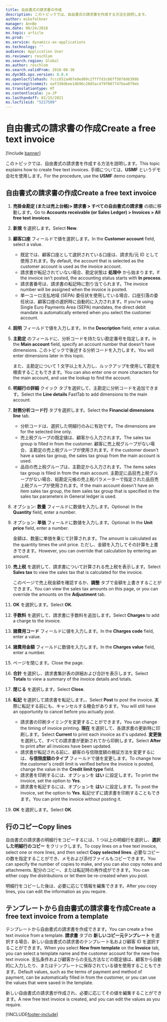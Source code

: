 ```yaml
---
title: 自由書式の請求書の作成
description: このトピックでは、自由書式の請求書を作成する方法を説明します。
author: mikefalkner
manager: AnnBe
ms.date: 08/24/2018
ms.topic: article
ms.prod: ''
ms.service: dynamics-ax-applications
ms.technology: ''
audience: Application User
ms.reviewer: roschlom
ms.search.region: Global
ms.author: roschlom
ms.search.validFrom: 2018-08-30
ms.dyn365.ops.version: 8.0.4
ms.openlocfilehash: 7ccc652a407e9ed09c2ffffd3c86ff5070d6399b
ms.sourcegitcommit: eaf330dbee1db96c20d5ac479f007747bea079eb
ms.translationtype: HT
ms.contentlocale: ja-JP
ms.lasthandoff: 02/15/2021
ms.locfileid: "5217509"
---
```

# <a name="create-a-free-text-invoice"></a><span data-ttu-id="f398b-103">自由書式の請求書の作成</span><span class="sxs-lookup"><span data-stu-id="f398b-103">Create a free text invoice</span></span>

[!include [banner](../includes/banner.md)]

<span data-ttu-id="f398b-104">このトピックでは、自由書式の請求書を作成する方法を説明します。</span><span class="sxs-lookup"><span data-stu-id="f398b-104">This topic explains how to create free text invoices.</span></span> <span data-ttu-id="f398b-105">手順については、**USMF** というデモ会社を使用します。</span><span class="sxs-lookup"><span data-stu-id="f398b-105">For the procedure, use the **USMF** demo company.</span></span>

## <a name="create-a-free-text-invoice"></a><span data-ttu-id="f398b-106">自由書式の請求書の作成</span><span class="sxs-lookup"><span data-stu-id="f398b-106">Create a free text invoice</span></span>

1. <span data-ttu-id="f398b-107">**売掛金勘定 (または売上台帳)\> 請求書 \> すべての自由書式の請求書** の順に移動します。</span><span class="sxs-lookup"><span data-stu-id="f398b-107">Go to **Accounts receivable (or Sales Ledger) \> Invoices \> All free text invoices**.</span></span>
2. <span data-ttu-id="f398b-108">**新規** を選択します。</span><span class="sxs-lookup"><span data-stu-id="f398b-108">Select **New**.</span></span>
3. <span data-ttu-id="f398b-109">**顧客口座** フィールドで値を選択します。</span><span class="sxs-lookup"><span data-stu-id="f398b-109">In the **Customer account** field, select a value.</span></span>

    * <span data-ttu-id="f398b-110">既定では、顧客口座として選択されている口座は、請求先/元 ID として使用されます。</span><span class="sxs-lookup"><span data-stu-id="f398b-110">By default, the account that is selected as the customer account is used as the invoice account.</span></span>
    * <span data-ttu-id="f398b-111">請求書が転記されていない場合、勘定状態は **処理中** から始まります。</span><span class="sxs-lookup"><span data-stu-id="f398b-111">If the invoice isn't posted, the accounting status starts with **In process**.</span></span>
    * <span data-ttu-id="f398b-112">請求書番号は、請求書の転記時に割り当てられます。</span><span class="sxs-lookup"><span data-stu-id="f398b-112">The invoice number will be assigned when the invoice is posted.</span></span>
    * <span data-ttu-id="f398b-113">単一ユーロ支払地域 (SEPA) 委任状を使用している場合、口座引落の委任状は、顧客口座の選択時に自動的に入力されます。</span><span class="sxs-lookup"><span data-stu-id="f398b-113">If you're using Single Euro Payments Area (SEPA) mandates, the direct debit mandate is automatically entered when you select the customer account.</span></span>

4. <span data-ttu-id="f398b-114">**説明** フィールドで値を入力します。</span><span class="sxs-lookup"><span data-stu-id="f398b-114">In the **Description** field, enter a value.</span></span>
5. <span data-ttu-id="f398b-115">**主勘定** のフィールドに、分析コードを持たない勘定番号を指定します。</span><span class="sxs-lookup"><span data-stu-id="f398b-115">In the **Main account** field, specify an account number that doesn't have dimensions.</span></span> <span data-ttu-id="f398b-116">このトピックで後述する分析コードを入力します。</span><span class="sxs-lookup"><span data-stu-id="f398b-116">You will enter dimensions later in this topic.</span></span>

    <span data-ttu-id="f398b-117">また、主勘定について 1 文字以上を入力し、ルックアップを使用して勘定を検索することもできます。</span><span class="sxs-lookup"><span data-stu-id="f398b-117">You can also enter one or more characters for the main account, and use the lookup to find the account.</span></span>

6. <span data-ttu-id="f398b-118">**明細行の詳細** クイック タブを選択して、主勘定に分析コードを追加できます。</span><span class="sxs-lookup"><span data-stu-id="f398b-118">Select the **Line details** FastTab to add dimensions to the main account.</span></span>
7. <span data-ttu-id="f398b-119">**財務分析コード行** タブを選択します。</span><span class="sxs-lookup"><span data-stu-id="f398b-119">Select the **Financial dimensions line** tab.</span></span>

    * <span data-ttu-id="f398b-120">分析コードは、選択した明細行のみに有効です。</span><span class="sxs-lookup"><span data-stu-id="f398b-120">The dimensions are for the selected line only.</span></span>
    * <span data-ttu-id="f398b-121">売上税グループの既定値は、顧客から入力されます。</span><span class="sxs-lookup"><span data-stu-id="f398b-121">The sales tax group is filled in from the customer.</span></span> <span data-ttu-id="f398b-122">顧客に売上税グループがない場合、主勘定の売上税グループが使用されます。</span><span class="sxs-lookup"><span data-stu-id="f398b-122">If the customer doesn't have a sales tax group, the sales tax group from the main account is used.</span></span>
    * <span data-ttu-id="f398b-123">品目の売上税グループは、主勘定から入力されます。</span><span class="sxs-lookup"><span data-stu-id="f398b-123">The items sales tax group is filled in from the main account.</span></span> <span data-ttu-id="f398b-124">主勘定に品目売上税グループがない場合、総勘定元帳の売上税パラメーターで指定された品目売上税グループが使用されます。</span><span class="sxs-lookup"><span data-stu-id="f398b-124">If the main account doesn't have an item sales tax group, the item sales tax group that is specified in the sales tax parameters in General ledger is used.</span></span>

8. <span data-ttu-id="f398b-125">オプション: **数量** フィールドに数値を入力します。</span><span class="sxs-lookup"><span data-stu-id="f398b-125">Optional: In the **Quantity** field, enter a number.</span></span>
9. <span data-ttu-id="f398b-126">オプション: **単価** フィールドに数値を入力します。</span><span class="sxs-lookup"><span data-stu-id="f398b-126">Optional: In the **Unit price** field, enter a number.</span></span>

    <span data-ttu-id="f398b-127">金額は、数量に単価を乗じて計算されます。</span><span class="sxs-lookup"><span data-stu-id="f398b-127">The amount is calculated as the quantity times the unit price.</span></span> <span data-ttu-id="f398b-128">ただし、金額を入力してその計算を上書きできます。</span><span class="sxs-lookup"><span data-stu-id="f398b-128">However, you can override that calculation by entering an amount.</span></span>

10. <span data-ttu-id="f398b-129">**売上税** を選択して、請求書について計算される売上税を表示します。</span><span class="sxs-lookup"><span data-stu-id="f398b-129">Select **Sales tax** to view the sales tax that is calculated for the invoice.</span></span>

    <span data-ttu-id="f398b-130">このページで売上税金額を確認するか、**調整** タブで金額を上書きすることができます。</span><span class="sxs-lookup"><span data-stu-id="f398b-130">You can view the sales tax amounts on this page, or you can override the amounts on the **Adjustment** tab.</span></span>

11. <span data-ttu-id="f398b-131"> **OK** を選択します。</span><span class="sxs-lookup"><span data-stu-id="f398b-131">Select **OK**.</span></span>
12. <span data-ttu-id="f398b-132">**手数料** を選択して、請求書に手数料を追加します。</span><span class="sxs-lookup"><span data-stu-id="f398b-132">Select **Charges** to add a charge to the invoice.</span></span>
13. <span data-ttu-id="f398b-133">**諸費用コード** フィールドに値を入力します。</span><span class="sxs-lookup"><span data-stu-id="f398b-133">In the **Charges code** field, enter a value.</span></span>
14. <span data-ttu-id="f398b-134">**諸費用金額** フィールドに数値を入力します。</span><span class="sxs-lookup"><span data-stu-id="f398b-134">In the **Charges value** field, enter a number.</span></span>
15. <span data-ttu-id="f398b-135">ページを閉じます。</span><span class="sxs-lookup"><span data-stu-id="f398b-135">Close the page.</span></span>
16. <span data-ttu-id="f398b-136">**合計** を選択し、請求書集計表の詳細および合計を表示します。</span><span class="sxs-lookup"><span data-stu-id="f398b-136">Select **Totals** to view a summary of the invoice details and totals.</span></span>
17. <span data-ttu-id="f398b-137">**閉じる** を選択します。</span><span class="sxs-lookup"><span data-stu-id="f398b-137">Select **Close**.</span></span>
18. <span data-ttu-id="f398b-138">**転記** を選択して請求書を転記します。、</span><span class="sxs-lookup"><span data-stu-id="f398b-138">Select **Post** to post the invoice.</span></span> <span data-ttu-id="f398b-139">実際に転記する前にも、キャンセルする機会があります。</span><span class="sxs-lookup"><span data-stu-id="f398b-139">You will still have an opportunity to cancel before you actually post.</span></span>

    * <span data-ttu-id="f398b-140">請求書の印刷タイミングを変更することができます。</span><span class="sxs-lookup"><span data-stu-id="f398b-140">You can change the timing of invoice printing.</span></span> <span data-ttu-id="f398b-141">**現在** を選択して、各請求書の更新時に印刷します。</span><span class="sxs-lookup"><span data-stu-id="f398b-141">Select **Current** to print each invoice as it's updated.</span></span> <span data-ttu-id="f398b-142">**変更後** を選択して、すべての請求書が更新されてから印刷します。</span><span class="sxs-lookup"><span data-stu-id="f398b-142">Select **After** to print after all invoices have been updated.</span></span>
    * <span data-ttu-id="f398b-143">請求書が転記される前に、顧客の与信限度額の検証方法を変更するには、**与信限度額のタイプ** フィールドで値を変更します。</span><span class="sxs-lookup"><span data-stu-id="f398b-143">To change how the customer's credit limit is verified before the invoice is posted, change the value in the **Credit limit type** field.</span></span>
    * <span data-ttu-id="f398b-144">請求書を印刷するには、オプションを **はい** に設定します。</span><span class="sxs-lookup"><span data-stu-id="f398b-144">To print the invoice, set the option to **Yes**.</span></span>
    * <span data-ttu-id="f398b-145">請求書を転記するには、オプションを **はい** に設定します。</span><span class="sxs-lookup"><span data-stu-id="f398b-145">To post the invoice, set the option to **Yes**.</span></span> <span data-ttu-id="f398b-146">転記せずに請求書を印刷することもできます。</span><span class="sxs-lookup"><span data-stu-id="f398b-146">You can print the invoice without posting it.</span></span>

19. <span data-ttu-id="f398b-147"> **OK** を選択します。</span><span class="sxs-lookup"><span data-stu-id="f398b-147">Select **OK**.</span></span>

## <a name="copy-lines"></a><span data-ttu-id="f398b-148">行のコピー</span><span class="sxs-lookup"><span data-stu-id="f398b-148">Copy lines</span></span>
<span data-ttu-id="f398b-149">自由書式の請求書の明細行をコピーするには、1 つ以上の明細行を選択し、**選択した明細行のコピー** をクリックします。</span><span class="sxs-lookup"><span data-stu-id="f398b-149">To copy lines on a free text invoice, select one or more lines, and then select **Copy selected lines**.</span></span> <span data-ttu-id="f398b-150">必要なコピーの数を指定することができ、メモおよび添付ファイルもコピーできます。</span><span class="sxs-lookup"><span data-stu-id="f398b-150">You can specify the number of copies to make, and you can also copy notes and attachments.</span></span> <span data-ttu-id="f398b-151">配分のコピー、または転記時の再作成ができます。</span><span class="sxs-lookup"><span data-stu-id="f398b-151">You can either copy the distributions or let them be re-created when you post.</span></span>

<span data-ttu-id="f398b-152">明細行をコピーした後は、必要に応じて情報を編集できます。</span><span class="sxs-lookup"><span data-stu-id="f398b-152">After you copy lines, you can edit the information as you require.</span></span>

## <a name="create-a-free-text-invoice-from-a-template"></a><span data-ttu-id="f398b-153">テンプレートから自由書式の請求書を作成</span><span class="sxs-lookup"><span data-stu-id="f398b-153">Create a free text invoice from a template</span></span>
<span data-ttu-id="f398b-154">テンプレートから自由書式の請求書を作成できます。</span><span class="sxs-lookup"><span data-stu-id="f398b-154">You can create a free text invoice from a template.</span></span> <span data-ttu-id="f398b-155">**請求書** タブの **新しいコピー元テンプレート** を選択する場合、新しい自由書式の請求書のテンプレート名および顧客 ID を選択することができます。</span><span class="sxs-lookup"><span data-stu-id="f398b-155">When you select **New from template** on the **Invoice** tab, you can select a template name and the customer account for the new free text invoice.</span></span> <span data-ttu-id="f398b-156">支払条件および顧客からの支払方法などの既定値は、顧客から自動的に入力したり、またはテンプレートに保存されている値を使用することもできます。</span><span class="sxs-lookup"><span data-stu-id="f398b-156">Default values, such as the terms of payment and method of payment, can be automatically filled in from the customer, or you can use the values that were saved in the template.</span></span>

<span data-ttu-id="f398b-157">新しい自由書式の請求書が作成され、必要に応じてその値を編集することができます。</span><span class="sxs-lookup"><span data-stu-id="f398b-157">A new free text invoice is created, and you can edit the values as you require.</span></span>


[!INCLUDE[footer-include](../../includes/footer-banner.md)]